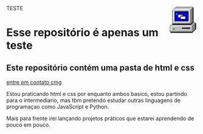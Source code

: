 <!DOCTYPE html>
<html>
<head
<title> TESTE
<img align = "right" alt = "GIF" src = "https://github.com/deut-erium/deut-erium/blob/master/assets/computer.gif?raw=1" width = "80vw" />
</head>
<body>
<h1>Esse repositório é apenas um teste</h1>
 <h2> Este repositório contém uma pasta de html e css</h2>

<a href='https://wa.me//5511947941404'>entre em contato cmg<a>

<p>Estou praticando html e css por enquanto ambos basico, estou partindo para o intermediario, mas tbm pretendo estudar outras linguagens de programaçao como JavaScript e Python.</p>
<p>Mais para frente irei lançando projetos práticos que estarei aprendendo de pouco em pouco.</p>

